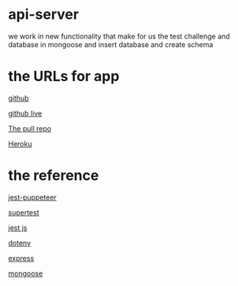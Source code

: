 # api-server

we work in new functionality that make for us the test challenge and database in mongoose and insert database and create schema

# the URLs for app

[github](https://github.com/naeemmusamh/api-server)

[github live](https://naeemmusamh.github.io/api-server/)

[The pull repo](https://github.com/naeemmusamh/api-server/pull/2)

[Heroku]()


# the reference

[jest-puppeteer](https://www.npmjs.com/package/jest-puppeteer)

[supertest](https://www.npmjs.com/package/supertest)

[jest js](https://jestjs.io/)

[dotenv](https://www.npmjs.com/package/dotenv)

[express](https://www.npmjs.com/package/express)

[mongoose](https://www.npmjs.com/package/mongoose)
